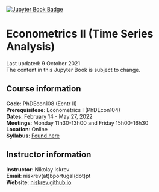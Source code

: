 <a target="_blank" rel="noopener noreferrer" href="https://niskrev.github.io/phdecon108">![Jupyter Book Badge](https://jupyterbook.org/badge.svg)</a> 

# Econometrics II (Time Series Analysis) 
Last updated: 9 October 2021</br>
The content in this Jupyter Book is subject to change. 

## Course information
**Code**: PhDEcon108 (Ecntr II)</br>
**Prerequisitese**: Econometrics I (PhDEcon104)</br>
**Dates**: February 14 - May 27, 2022</br>
**Meetings**: Monday 11h30-13h00 and Friday 15h00-16h30</br>
**Location**: Online</br>
**Syllabus**: <a target="_blank" rel="noopener noreferrer" href="https://niskrev.github.io/phdecon108/module-00-00_Syllabus.html">Found here</a></br>


## Instructor information
**Instructor**: Nikolay Iskrev<br>
**Email**: niskrev(at)bportugal(dot)pt<br>
**Website**: <a target="_blank" rel="noopener noreferrer" href="https://niskrev.github.io">niskrev.github.io</a></br>


